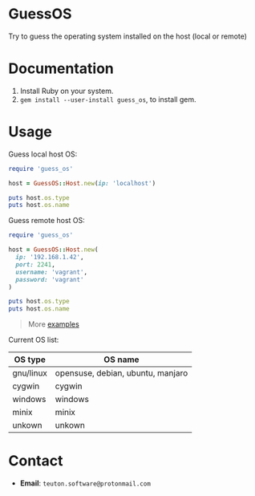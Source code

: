 
# GuessOS

Try to guess the operating system installed on the host (local or remote)

# Documentation

1. Install Ruby on your system.
1. `gem install --user-install guess_os`, to install gem.

# Usage

Guess local host OS:
```ruby
require 'guess_os'

host = GuessOS::Host.new(ip: 'localhost')

puts host.os.type
puts host.os.name
```

Guess remote host OS:
```ruby
require 'guess_os'

host = GuessOS::Host.new(
  ip: '192.168.1.42',
  port: 2241,
  username: 'vagrant',
  password: 'vagrant'
)

puts host.os.type
puts host.os.name
```

> More [examples](examples)

Current OS list:

| OS type   | OS name  |
| --------- | -------- |
| gnu/linux | opensuse, debian, ubuntu, manjaro |
| cygwin    | cygwin  |
| windows   | windows |
| minix     | minix   |
| unkown    | unkown  |

# Contact

* **Email**: `teuton.software@protonmail.com`





